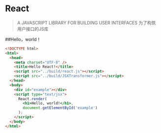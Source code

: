 # React
>A JAVASCRIPT LIBRARY FOR BUILDING USER INTERFACES
>为了构筑用户接口的JS库

##Hello，world！
```html
<!DOCTYPE html>
<html>
  <head>
    <meta charset="UTF-8" />
    <title>Hello React!</title>
    <script src="../build/react.js"></script>
    <script src="../build/JSXTransformer.js"></script>
  </head>
  <body>
    <div id="example"></div>
    <script type="text/jsx">
      React.render(
        <h1>Hello, world!</h1>,
        document.getElementById('example')
      );
    </script>
  </body>
</html>
```


